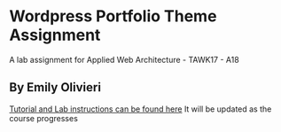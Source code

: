 # Wordpress Portfolio Theme Assignment
A lab assignment for Applied Web Architecture - TAWK17 - A18
## By Emily Olivieri 

[Tutorial and Lab instructions can be found here](https://school-of-engineering.github.io/wordpress-basic) It will be updated as the course progresses
